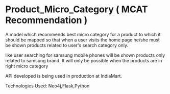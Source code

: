 # Product_Micro_Category ( MCAT Recommendation )

A model which recommends best micro category for a product to which it should be mapped 
so that when a user visits the home page he/she must be shown products related to user's search category only.

like user searching for samsung mobile phones will be shown products only related to samsung brand.
It will only be possible when the products are in right micro category

API developed is being used in production at IndiaMart. 

Technologies Used:
Neo4j,Flask,Python
